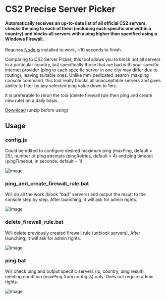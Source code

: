 # CS2 Precise Server Picker
#### Automatically receives an up-to-date list of all official CS2 servers, checks the ping to each of them (including each specific one within a country) and blocks all servers with a ping higher than specified using a Windows Firewall. 

Requires [Node.js](https://nodejs.org/) installed to work, ~10 seconds to finish.

Comparing to CS2 Server Picker, this tool allows you to block not all servers in a particular country, but specifically those that are bad with your specific internet provider (ping to each specific server in one city may differ due to routing), leaving suitable ones. Unlike mm_dedicated_search_maxping console command, this tool really blocks all unacceptable servers and gives ability to filter by any selected ping value down to 1ms.

it is preferable to rerun the tool (delete firewall rule then ping and create new rule) on a daily basis.

[Download](https://github.com/Feuerstarter/cs2-precise-server-picker/releases/download/1.0.1/cs2-precise-server-picker.zip) (unzip before using)

## Usage
### config.js
Could be edited to configure desired maximum ping (maxPing, default = 25), number of ping attempts (pingRetries, default = 4) and ping timeout (pingTimeout, in seconds, default = 1).

![image](https://github.com/user-attachments/assets/37beb164-a0ef-4ac3-aa69-f034f54c1877)


### ping_and_create_firewall_rule.bat
Will do all the work (block "bad" servers) and output the result to the console step by step.
After launching, it will ask for admin rights.

![image](https://github.com/user-attachments/assets/081d5eb9-b92b-4114-a82d-a913540f3600)


### delete_firewall_rule.bat
Will delete previously created firewall rule (unblock servers).
After launching, it will ask for admin rights.

![image](https://github.com/user-attachments/assets/e3d0af02-a920-4bcb-915b-54ad7abe2a41)


### ping.bat
Will check ping and output specific servers (ip, country, ping result) meeting condition (maxPing from config.js) only. Does not require admin rights.

![image](https://github.com/user-attachments/assets/b7b66461-4ec4-440a-886a-8faf216d6caa)
